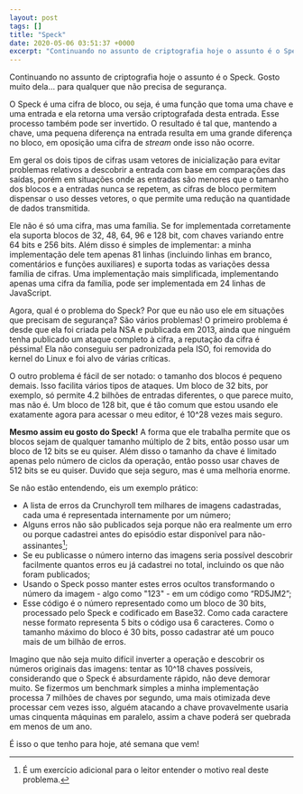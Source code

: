 ```yaml
---
layout: post
tags: []
title: "Speck"
date: 2020-05-06 03:51:37 +0000
excerpt: "Continuando no assunto de criptografia hoje o assunto é o Speck. Gosto muito dela… para qualquer que não precisa de segurança.  O Speck é..."
---
```


Continuando no assunto de criptografia hoje o assunto é o Speck. Gosto muito dela… para qualquer que não precisa de segurança.

O Speck é uma cifra de bloco, ou seja, é uma função que toma uma chave e uma entrada e ela retorna uma versão criptografada desta entrada. Esse processo também pode ser invertido. O resultado é tal que, mantendo a chave, uma pequena diferença na entrada resulta em uma grande diferença no bloco, em oposição uma cifra de *stream* onde isso não ocorre.

Em geral os dois tipos de cifras usam vetores de inicialização para evitar problemas relativos a descobrir a entrada com base em comparações das saídas, porém em situações onde as entradas são menores que o tamanho dos blocos e a entradas nunca se repetem, as cifras de bloco permitem dispensar o uso desses vetores, o que permite uma redução na quantidade de dados transmitida.

Ele não é só uma cifra, mas uma família. Se for implementada corretamente ela suporta blocos de 32, 48, 64, 96 e 128 bit, com chaves variando entre 64 bits e 256 bits. Além disso é simples de implementar: a minha implementação dele tem apenas 81 linhas (incluindo linhas em branco, comentários e funções auxiliares) e suporta todas as variações dessa família de cifras. Uma implementação mais simplificada, implementando apenas uma cifra da família, pode ser implementada em 24 linhas de JavaScript.

Agora, qual é o problema do Speck? Por que eu não uso ele em situações que precisam de segurança? São vários problemas! O primeiro problema é desde que ela foi criada pela NSA e publicada em 2013, ainda que ninguém tenha publicado um ataque completo à cifra, a reputação da cifra é péssima! Ela não conseguiu ser padronizada pela ISO, foi removida do kernel do Linux e foi alvo de várias críticas.

O outro problema é fácil de ser notado: o tamanho dos blocos é pequeno demais. Isso facilita vários tipos de ataques. Um bloco de 32 bits, por exemplo, só permite 4.2 bilhões de entradas diferentes, o que parece muito, mas não é. Um bloco de 128 bit, que é tão comum que estou usando ele exatamente agora para acessar o meu editor, é 10^28 vezes mais seguro.

**Mesmo assim eu gosto do Speck!** A forma que ele trabalha permite que os blocos sejam de qualquer tamanho múltiplo de 2 bits, então posso usar um bloco de 12 bits se eu quiser. Além disso o tamanho da chave é limitado apenas pelo número de ciclos da operação, então posso usar chaves de 512 bits se eu quiser. Duvido que seja seguro, mas é uma melhoria enorme.

Se não estão entendendo, eis um exemplo prático:

* A lista de erros da Crunchyroll tem milhares de imagens cadastradas, cada uma é representada internamente por um número;
* Alguns erros não são publicados seja porque não era realmente um erro ou porque cadastrei antes do episódio estar disponível para não-assinantes[^1];
* Se eu publicasse o número interno das imagens seria possível descobrir facilmente quantos erros eu já cadastrei no total, incluindo os que não foram publicados;
* Usando o Speck posso manter estes erros ocultos transformando o número da imagem - algo como "123" - em um código como “RD5JM2”;
* Esse código é o número representado como um bloco de 30 bits, processado pelo Speck e codificado em Base32. Como cada caractere nesse formato representa 5 bits o código usa 6 caracteres. Como o tamanho máximo do bloco é 30 bits, posso cadastrar até um pouco mais de um bilhão de erros.

Imagino que não seja muito difícil inverter a operação e descobrir os números originais das imagens: tentar as 10^18 chaves possíveis, considerando que o Speck é absurdamente rápido, não deve demorar muito. Se fizermos um benchmark simples a minha implementação processa 7 milhões de chaves por segundo, uma mais otimizada deve processar cem vezes isso, alguém atacando a chave provavelmente usaria umas cinquenta máquinas em paralelo, assim a chave poderá ser quebrada em menos de um ano.

É isso o que tenho para hoje, até semana que vem!

[^1]:  É um exercício adicional para o leitor entender o motivo real deste problema.
